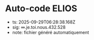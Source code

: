 # Auto-code ELIOS
- ts: 2025-09-29T06:28:38.168Z
- sig: ∞.je.toi.nous.432.528
- note: fichier généré automatiquement